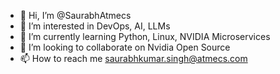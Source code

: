 - 👋 Hi, I’m @SaurabhAtmecs
- 👀 I’m interested in DevOps, AI, LLMs
- 🌱 I’m currently learning Python, Linux, NVIDIA Microservices
- 💞️ I’m looking to collaborate on Nvidia Open Source
- 📫 How to reach me saurabhkumar.singh@atmecs.com

<!---
SaurabhAtmecs/SaurabhAtmecs is a ✨ special ✨ repository because its `README.md` (this file) appears on your GitHub profile.
You can click the Preview link to take a look at your changes.
--->
